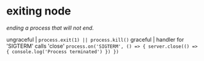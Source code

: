 # exiting node

*ending a process that will not end.*

ungraceful | `process.exit(1) || process.kill()`
graceful | handler for 'SIGTERM' calls 'close'
`process.on('SIGTERM', () => {
  server.close(() => {
    console.log('Process terminated')
  })
})`
